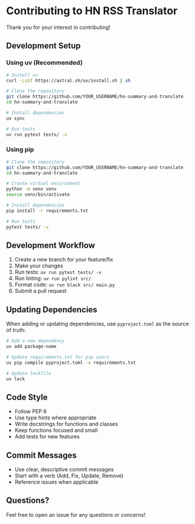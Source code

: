 # Contributing to HN RSS Translator

Thank you for your interest in contributing!

## Development Setup

### Using uv (Recommended)

```bash
# Install uv
curl -LsSf https://astral.sh/uv/install.sh | sh

# Clone the repository
git clone https://github.com/YOUR_USERNAME/hn-summary-and-translate
cd hn-summary-and-translate

# Install dependencies
uv sync

# Run tests
uv run pytest tests/ -v
```

### Using pip

```bash
# Clone the repository
git clone https://github.com/YOUR_USERNAME/hn-summary-and-translate
cd hn-summary-and-translate

# Create virtual environment
python -m venv venv
source venv/bin/activate

# Install dependencies
pip install -r requirements.txt

# Run tests
pytest tests/ -v
```

## Development Workflow

1. Create a new branch for your feature/fix
2. Make your changes
3. Run tests: `uv run pytest tests/ -v`
4. Run linting: `uv run pylint src/`
5. Format code: `uv run black src/ main.py`
6. Submit a pull request

## Updating Dependencies

When adding or updating dependencies, use `pyproject.toml` as the source of truth:

```bash
# Add a new dependency
uv add package-name

# Update requirements.txt for pip users
uv pip compile pyproject.toml -o requirements.txt

# Update lockfile
uv lock
```

## Code Style

- Follow PEP 8
- Use type hints where appropriate
- Write docstrings for functions and classes
- Keep functions focused and small
- Add tests for new features

## Commit Messages

- Use clear, descriptive commit messages
- Start with a verb (Add, Fix, Update, Remove)
- Reference issues when applicable

## Questions?

Feel free to open an issue for any questions or concerns!
